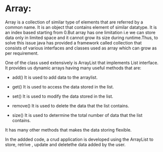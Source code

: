 # Array:
Array is a collection of similar type of elements  that are referred  by a common name. It is an object that contains element of similar datatype. It is an index based starting from 0.But array has one limitation i.e we can store data only in limited space and it cannot grow its size during runtime.Thus, to solve this issue java has provided a framework  called collection that consists of various interfaces and classes used as array which can grow as per requirement.

One of the class used extensively is ArrayList that implements List interface. It provides us dynamic arrays having many useful methods that are:

-	add()
It is used to add data to the arraylist.

-	get()
It is used to access the data stored in the list.

-	set()
It is used to modify the data stored in the list.

-	remove()
It is used to delete the data that the list contains.

-	size()
It is used to determine the total number of data that the list contains.

It  has many other methods that makes the data storing  flexible.

In the addded code, a crud application is developed using the ArrayList to store, retrive , update and deletethe data added by the user.
